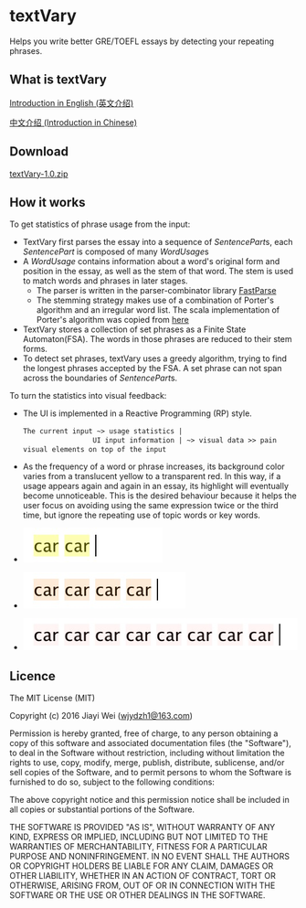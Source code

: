 # textVary
Helps you write better GRE/TOEFL essays by detecting your repeating phrases.

## What is textVary

[Introduction in English (英文介绍)](https://mrvplusone.github.io/textVary/)

[中文介绍 (Introduction in Chinese)](https://mrvplusone.github.io/textVary/index_zh.html)

## Download

[textVary-1.0.zip](https://github.com/MrVPlusOne/textVary/releases/download/v1.0/textVary-1.0.zip)

## How it works

To get statistics of phrase usage from the input:

  * TextVary first parses the essay into a sequence of *SentencePart*s, each *SentencePart* is composed of many *WordUsage*s
  * A *WordUsage* contains information about a word's original form and position in the essay, as well as the stem of that word. The stem is used to match words and phrases in later stages.
    * The parser is written in the parser-combinator library [FastParse](https://github.com/lihaoyi/fastparse)
    * The stemming strategy makes use of a combination of Porter's algorithm and an irregular word list. The scala implementation of Porter's algorithm was copied from [here](https://github.com/scalanlp/chalk/blob/master/src/main/scala/chalk/text/analyze/PorterStemmer.scala)
  * TextVary stores a collection of set phrases as a Finite State Automaton(FSA). The words in those phrases are reduced to their stem forms.
  * To detect set phrases, textVary uses a greedy algorithm, trying to find the longest phrases accepted by the FSA. A set phrase can not span across the boundaries of *SentencePart*s.

To turn the statistics into visual feedback:

  * The UI is implemented in a Reactive Programming (RP) style.
    ```
    The current input ~> usage statistics |
                     UI input information | ~> visual data >> pain visual elements on top of the input
    ```

  * As the frequency of a word or phrase increases, its background color varies from a translucent yellow to a transparent red. In this way, if a usage appears again and again in an essay, its highlight will eventually become unnoticeable. This is the desired behaviour because it helps the user focus on avoiding using the same expression twice or the third time, but ignore the repeating use of topic words or key words.
   * ![2 cars](https://github.com/MrVPlusOne/textVary-storage/blob/master/2cars.png?raw=true)
   * ![4 cars](https://github.com/MrVPlusOne/textVary-storage/blob/master/4cars.png?raw=true)
   * ![8 cars](https://github.com/MrVPlusOne/textVary-storage/blob/master/8cars.png?raw=true)


## Licence

The MIT License (MIT)

Copyright (c) 2016 Jiayi Wei (wjydzh1@163.com)

Permission is hereby granted, free of charge, to any person obtaining a copy of this software and associated documentation files (the "Software"), to deal in the Software without restriction, including without limitation the rights to use, copy, modify, merge, publish, distribute, sublicense, and/or sell copies of the Software, and to permit persons to whom the Software is furnished to do so, subject to the following conditions:

The above copyright notice and this permission notice shall be included in all copies or substantial portions of the Software.

THE SOFTWARE IS PROVIDED "AS IS", WITHOUT WARRANTY OF ANY KIND, EXPRESS OR IMPLIED, INCLUDING BUT NOT LIMITED TO THE WARRANTIES OF MERCHANTABILITY, FITNESS FOR A PARTICULAR PURPOSE AND NONINFRINGEMENT. IN NO EVENT SHALL THE AUTHORS OR COPYRIGHT HOLDERS BE LIABLE FOR ANY CLAIM, DAMAGES OR OTHER LIABILITY, WHETHER IN AN ACTION OF CONTRACT, TORT OR OTHERWISE, ARISING FROM, OUT OF OR IN CONNECTION WITH THE SOFTWARE OR THE USE OR OTHER DEALINGS IN THE SOFTWARE.